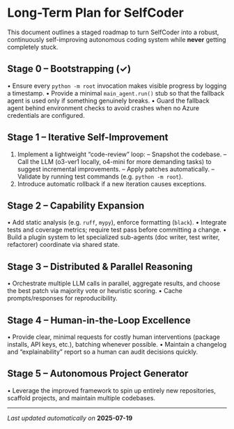 
# Long-Term Plan for SelfCoder

This document outlines a staged roadmap to turn SelfCoder into a robust,
continuously self-improving autonomous coding system while **never**
getting completely stuck.

## Stage 0 – Bootstrapping (✓)
• Ensure every `python -m root` invocation makes visible progress by logging a
  timestamp.
• Provide a minimal `main_agent.run()` stub so that the fallback agent is used
  only if something genuinely breaks.
• Guard the fallback agent behind environment checks to avoid crashes when no
  Azure credentials are configured.

## Stage 1 – Iterative Self-Improvement
1. Implement a lightweight “code-review” loop:
   – Snapshot the codebase.
   – Call the LLM (o3-ver1 locally, o4-mini for more demanding tasks) to
     suggest incremental improvements.
   – Apply patches automatically.
   – Validate by running test commands (e.g. `python -m root`).
2. Introduce automatic rollback if a new iteration causes exceptions.

## Stage 2 – Capability Expansion
• Add static analysis (e.g. `ruff`, `mypy`), enforce formatting (`black`).
• Integrate tests and coverage metrics; require test pass before committing a
  change.
• Build a plugin system to let specialized sub-agents (doc writer, test
  writer, refactorer) coordinate via shared state.

## Stage 3 – Distributed & Parallel Reasoning
• Orchestrate multiple LLM calls in parallel, aggregate results, and choose
  the best patch via majority vote or heuristic scoring.
• Cache prompts/responses for reproducibility.

## Stage 4 – Human-in-the-Loop Excellence
• Provide clear, minimal requests for costly human interventions (package
  installs, API keys, etc.), batching whenever possible.
• Maintain a changelog and “explainability” report so a human can audit
  decisions quickly.

## Stage 5 – Autonomous Project Generator
• Leverage the improved framework to spin up entirely new repositories,
  scaffold projects, and maintain multiple codebases.

---
*Last updated automatically on* **2025-07-19**